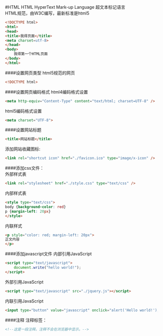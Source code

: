 #HTML
HTML HyperText Mark-up Language 超文本标记语言           
HTML规范，由W3C编写，最新标准是html5   
```html
<!DOCTYPE html>
<html>
<head>
<title>我得页面</title>
<meta charset=utf-8>
</head>
<body>
	我得第一个HTML页面
</body>
</html>
```          
####设置网页类型
html5规范的网页
```html
<!DOCTYPE html>
```
####设置网页编码格式
html4编码格式设置
```html
<meta http-equiv="Content-Type" content="text/html; charset=UTF-8" />
```
html5编码格式设置
```html
<meta charset="UTF-8">
```
####设置网站标题
```html
<title>网站标题</title>
```
添加网站收藏图标:
```html
<link rel="shortcut icon" href="./favicon.ico" type="image/x-icon" />
```
####添加css文件：   
外部样式表
```html
<link rel="stylesheet" href="./style.css" type="text/css" />
```
内部样式表
```html
<style type="text/css">
body {background-color: red}
p {margin-left: 20px}
</style>
```
内联样式
```html
<p style="color: red; margin-left: 20px">
正文内容
</p>
```
####添加javascript文件
内部引用JavaScript
```html
<script type="text/javascript">
	document.write("hello world!");
</script>
```
外部引用JavaScript
```html
<script type="text/javascript" src="./jquery.js"></script>
```
内联引用JavaScript
```html
<input type="button" value="javascript" onclick="alert('Hello world!');">
```
####注释
注释标签：
```html
<!--这是一段注释。注释不会在浏览器中显示。-->
```
